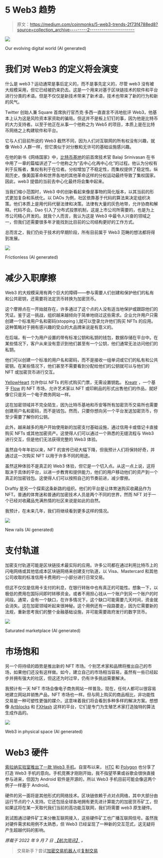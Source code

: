 # 5 Web3 趋势

> 原文：<https://medium.com/coinmonks/5-web3-trends-2f73f4788ed8?source=collection_archive---------2----------------------->

![](img/395ae8585244fae1bf3cbd383bc00976.png)

Our evolving digital world (AI generated)

# 我们对 Web3 的定义将会演变

什么是 web3？运动通常是事后定义的，而不是事先定义的，尽管 web3 没有被大规模采用，但它已经被扔来扔去。这是一个用来对基于区块链技术的软件和平台进行分类的术语。但是不仅仅是新技术带来了新术语，技术也带来了新的行为和新的风气。

Twitter 创始人兼 Square 首席执行官杰克·多西一直直言不讳地批评 Web3，他基本上认为这是风险资本家资助的骗局。但这并不是板上钉钉的事，因为他是比特币的大力支持者。以至于他正在从事一个他称之为 Web5 的项目，本质上是在比特币网络之上构建软件和平台。

它与人们目前所说的 Web3 截然不同，因为人们对互联网的所有权没有兴趣，就像 Web3 人群一样，但它类似于对分散和无许可的基础设施感兴趣。

在他的新书《网络国家》中，[比特币基地](https://www.coinbase.com/)的前首席技术官 Balaji Srinivasan 在书中用了一章的篇幅讲述了一个他称之为“去中心化再中心化”的过程。他认为分权有利于反叛者，集权有利于在位者。分权增加了不稳定性，而集权提供了稳定性。纵观历史，像美国革命和世界各地的其他革命这样的分权运动最终导致了集权国家。因此，web3 提倡的当前去中心化最终将会集中起来。

当我们缩小范围时，Web3 中的创新看起来像是事物的简化版本，以其当前的形式更加复杂和系统化。以 DAOs 为例，社区依靠基于代码的算法来决定组织决策。他们本质上是用代码代替法律和决策。法律有大量的灰色地带，允许协商和解释。代码不会。Dao 引入了分布式投票机制，这是上市公司所需要的，也是为上市公司精心开发的。就我个人而言，我认为这是 Web3 中最令人兴奋的领域之一，但我们还需要很多年才能找到比目前的公司结构更好的工作方式。

总而言之，我们仍处于技术的早期阶段，所有目前属于 Web3 范畴的想法都将得到发展。

![](img/38d6780fd483e6a8de617d1c8d72802a.png)

Frictionless (AI generated)

# 减少入职摩擦

Web3 的大规模采用有两个巨大的障碍——参与需要人们创建和保护他们的私有和公共密钥，还需要将法定货币转换为加密货币。

这个摩擦点在一开始就存在，许多通过了这个点的人没有适当地保护或跟踪他们的凭证。鉴于这一挑战，组织越来越倾向于简单地绕过这些需求。企业允许用户只需创建一个标准用户名和密码(stopping ),就可以登录允许他们购买 NFTs 的应用。这种策略对于拥有感兴趣的受众的大品牌来说是有意义的。

在后端，有一个为用户设置的带有标准公钥和私钥的钱包，数据存储在平台中。在某些情况下，客户从来没有意识到他们甚至有一个公钥，他们通常无法访问他们的私钥。

他们可以创建一个标准的用户名和密码，而不是接收一组单词或它们的私有和公共密钥。在某些情况下，他们甚至不需要看到分配给他们的公钥就可以与他们的 NFT 或加密货币进行交互。

[YellowHeart](https://yh.io/) 允许你以 NFTs 的形式购买门票，无需设置钥匙。 [Kreatr](https://www.kreatr.co/) ，一个基于 [Flow](https://flow.com/) 的 NFT 市场，允许艺术家以 NFT 或印刷品的形式出售他们的作品，就好像它只是另一个电子商务网站一样。

这在加密领域并不完全陌生，因为比特币基地和币安等所有加密货币交易所也需要创建用户名和密码，而不是钱包。然而，只要你想向另一个平台发送加密货币，你至少需要了解你的公钥。

此外，越来越多的用户开始使用新的加密支付基础设施，通过信用卡或借记卡直接购买 NFTs 或其他加密资产。这使得人们可以通过一个熟悉的无缝流程与 Web3 进行交互，但是他们无法获得完整的 Web3 体验。

虽然自今年年初以来，NFT 的宣传已经大幅下降，但我预计人们将保持好奇，并通过这一次购买 NFT 以用于许多不同的用途。

虽然这种体验不是真正的 Web3 体验，但它是一个切入点。从这一点上说，这将取决于具体的平台，以进一步教育和提供能力，他们的用户移动他们的资产到一个真正的加密钱包。这使得人们可以按照自己的节奏前进，减少摩擦。

Draftly 是另一个探索这条新路的组织。他们的平台是让体育迷购买收藏品作为 NFT。普通的体育迷和普通的加密技术人员是两个不同的世界，然而 NFT 对于一个已经对收藏品充满热情的社区来说是如此的自然。

我预计，在未来几年，我们将继续看到更多这样的情况。

![](img/aabd3bd8e31c6e56b37d28f17f7bf3a4.png)

New rails (AI generated)

# 支付轨道

加密支付轨道可能是区块链技术最实际的应用。许多公司都在通过利用比特币上的闪电网络或其他低成本区块链网络来创建支付轨道，以 Visa、Mastercard 和其他公司收取的标准信用卡费用的一小部分进行日常交易。

但这不仅仅是信用卡支付的利息，在银行转账中也有真正的可能性。想象一下，以极低的费用在国际间即时转移资金。或者不用担心钱从一个账户到另一个账户的时间段。通常，会有一个缺口，在许多情况下，这个缺口可能需要几天时间，资金就会消失。这在加密领域听起来很神秘。这个用例还有一段路要走，因为它需要新的法规，重新思考我们的整个金融基础设施，并可能需要政府发行的数字货币。

![](img/232b284046c1573271a3fbf0c982c47d.png)

Saturated marketplace (AI generated)

# 市场饱和

另一个将持续的趋势是推出新的 NFT 市场。个别艺术家和品牌将推出自己的市场，如果他们还没有这样做。如今，建立自己的市场相当容易，虽然有一些已经起步并拥有强大的社区，但这还为时过早，仍有许多挑战需要解决。

我预计有一天 NFT 市场会像电子商务网站一样普及。现在，任何人都可以很容易地建立网站并销售产品，NFT 市场也一样。但与网上购买的商品相比，非功能性交易是一种可塑性更强的媒介。这意味着我们将会看到多种多样的解决方案。想想像 [Artblocks](https://www.artblocks.io/) 和 [FXHash](https://www.fxhash.xyz/) 这样的平台，它们是专门为生殖艺术家打造独特的算法生成作品的。

![](img/bf95b2266b6081e6a183e13dc6f6921f.png)

Web3 in physical space (AI generated)

# Web3 硬件

[索拉纳实验室推出了一款 Web3 手机](https://www.coindesk.com/business/2022/06/23/solana-labs-is-building-a-web3-mobile-phone/)。自宣布以来， [HTC](https://cryptorandgroup.com/htc-presents-a-web3-phone/) 和 [Polygon](https://www.exodus.com/news/polygon-web3-smartphone/) 也分享了打造 Web3 手机的意向。手机竞赛才刚刚开始，我不指望苹果或谷歌会很快直接参与进来，但因为 Android 软件是开源的，所以 Web3 手机目前可能会像这两个例子一样基于 Android。

硬件的另一面将是其他形式的网络技术。区块链依赖于点对点网络，其中大部分由运行节点的个人支持。它还包括全球各地拥有更先进计算能力的加密货币矿工，但如果这将在某一天取代我们当前的高功能互联网，我们将需要 web3 原生硬件。

氦试图通过硬件矿工来分散互联网接入，这些硬件矿工也广播互联网信号。虽然我对硬件需求和用例不太熟悉，但 Web3 已经呈现了一种新的交互范式，这无疑将产生超越代码的影响。

*原载于 2022 年 9 月 7 日* [*【航次简讯】*](https://web3voyage.substack.com/p/no-21-5-web3-trends) *。*

> 交易新手？尝试[加密交易机器人](/coinmonks/crypto-trading-bot-c2ffce8acb2a)或[复制交易](/coinmonks/top-10-crypto-copy-trading-platforms-for-beginners-d0c37c7d698c)